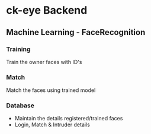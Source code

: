 # ck-eye Backend

## Machine Learning - FaceRecognition

### Training
Train the owner faces with ID's

### Match
Match the faces using trained model

### Database
* Maintain the details registered/trained faces
* Login, Match & Intruder details
